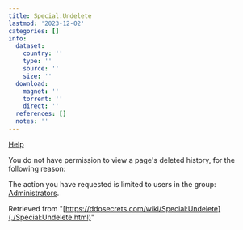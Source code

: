 ```yaml
---
title: Special:Undelete
lastmod: '2023-12-02'
categories: []
info:
  dataset:
    country: ''
    type: ''
    source: ''
    size: ''
  download:
    magnet: ''
    torrent: ''
    direct: ''
  references: []
  notes: ''
---
```




[Help](https://www.mediawiki.org/wiki/Special:MyLanguage/Help:Deletion_and_undeletion)

You do not have permission to view a page's deleted history, for the
following reason:

The action you have requested is limited to users in the group:
[Administrators](https://ddosecrets.com/index.php?title=DDoSecrets:Administrators&action=edit&redlink=1 "DDoSecrets:Administrators (page does not exist)").

Retrieved from
"[https://ddosecrets.com/wiki/Special:Undelete](./Special:Undelete.html)"

